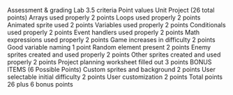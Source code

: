 Assessment & grading
Lab 3.5 criteria
Point values
Unit Project
(26 total points)
Arrays used properly
2 points
Loops used properly
2 points
Animated sprite used
2 points
Variables used properly
2 points
Conditionals used properly
2 points
Event handlers used properly
2 points
Math expressions used properly
2 points
Game increases in difficulty
2 points
Good variable naming
1 point
Random element present
2 points
Enemy sprites created and used properly
2 points
Other sprites created and used properly
2 points
Project planning worksheet filled out
3 points
BONUS ITEMS
(6 Possible Points)
Custom sprites and background
2 points
User selectable initial difficulty
2 points
User customization
2 points
Total points
26 plus
6 bonus points